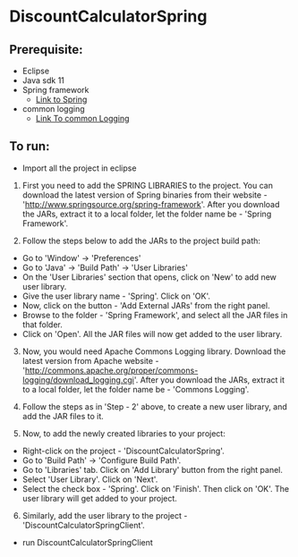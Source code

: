 # DiscountCalculatorSpring

## Prerequisite:
* Eclipse
* Java sdk 11
* Spring framework
  * [Link to Spring](https://repo.spring.io/release/org/springframework/spring/5.3.2/spring-5.3.2-dist.zip)
* common logging 
  * [Link To common Logging](https://downloads.apache.org//commons/logging/binaries/commons-logging-1.2-bin.zip)


## To run:
* Import all the project in eclipse

1. First you need to add the SPRING LIBRARIES to the project. You can download the latest version of Spring binaries from their website - 'http://www.springsource.org/spring-framework'. After you download the JARs, extract it to a local folder, let the folder name be - 'Spring Framework'.



2. Follow the steps below to add the JARs to the project build path:



- Go to 'Window' -> 'Preferences'
- Go to 'Java' -> 'Build Path' -> 'User Libraries'
- On the 'User Libraries' section that opens, click on 'New' to add new user library.
- Give the user library name - 'Spring'. Click on 'OK'.
- Now, click on the button - 'Add External JARs' from the right panel.
- Browse to the folder - 'Spring Framework', and select all the JAR files in that folder.
- Click on 'Open'. All the JAR files will now get added to the user library.

3. Now, you would need Apache Commons Logging library. Download the latest version from Apache website - 'http://commons.apache.org/proper/commons-logging/download_logging.cgi'. After you download the JARs, extract it to a local folder, let the folder name be - 'Commons Logging'.



4. Follow the steps as in 'Step - 2' above, to create a new user library, and add the JAR files to it.



5. Now, to add the newly created libraries to your project:
- Right-click on the project - 'DiscountCalculatorSpring'.
- Go to 'Build Path' -> 'Configure Build Path'.
- Go to 'Libraries' tab. Click on 'Add Library' button from the right panel.
- Select 'User Library'. Click on 'Next'.
- Select the check box - 'Spring'. Click on 'Finish'. Then click on 'OK'. The user library will get added to your project.



6. Similarly, add the user library to the project - 'DiscountCalculatorSpringClient'.


* run DiscountCalculatorSpringClient

